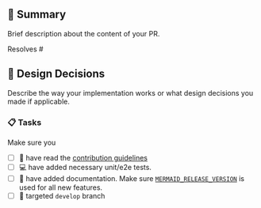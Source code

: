 ## :bookmark_tabs: Summary

Brief description about the content of your PR.

Resolves #<your issue id here>

## :straight_ruler: Design Decisions

Describe the way your implementation works or what design decisions you made if applicable.

### :clipboard: Tasks

Make sure you

- [ ] :book: have read the [contribution guidelines](https://mermaid.js.org/community/contributing.html)
- [ ] :computer: have added necessary unit/e2e tests.
- [ ] :notebook: have added documentation. Make sure [`MERMAID_RELEASE_VERSION`](https://mermaid.js.org/community/contributing.html#update-documentation) is used for all new features.
- [ ] :bookmark: targeted `develop` branch
